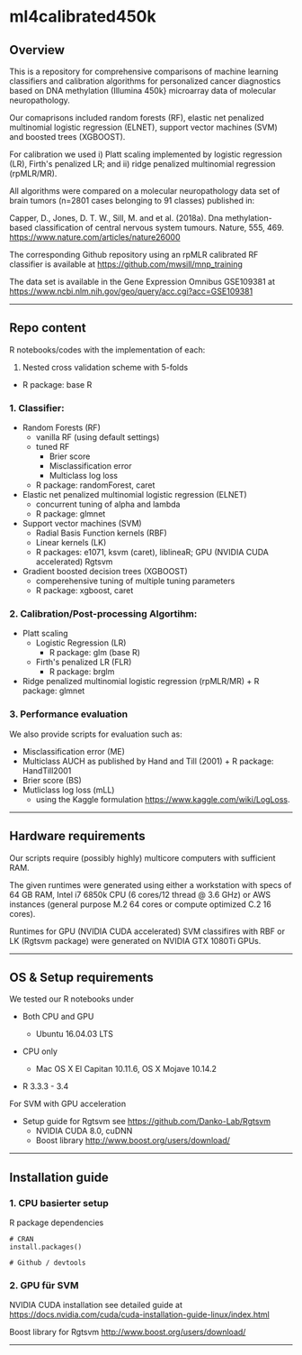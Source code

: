 # ml4calibrated450k

## Overview 
This is a repository for comprehensive comparisons of machine learning classifiers and calibration algorithms for personalized cancer diagnostics based on DNA methylation (Illumina 450k} microarray data of molecular neuropathology.

Our comaprisons included random forests (RF), elastic net penalized multinomial logistic regression (ELNET), support vector machines (SVM) and boosted trees (XGBOOST).

For calibration we used i) Platt scaling implemented by logistic regression (LR), Firth's penalized LR; and ii) ridge penalized multinomial regression (rpMLR/MR). 

All algorithms were compared on a molecular neuropathology data set of  brain tumors (n=2801 cases belonging to 91 classes) published in:

Capper, D., Jones, D. T. W., Sill, M. and et al. (2018a). 
Dna methylation-based classification of central nervous system tumours. Nature, 555, 469. 
https://www.nature.com/articles/nature26000

The corresponding Github repository using an rpMLR calibrated RF classifier is available at https://github.com/mwsill/mnp_training

The data set is available in the Gene Expression Omnibus GSE109381 at https://www.ncbi.nlm.nih.gov/geo/query/acc.cgi?acc=GSE109381

***

## Repo content

R notebooks/codes with the implementation of each:
1. Nested cross validation scheme with 5-folds 
  + R package: base R

### 1. Classifier:
+ Random Forests (RF) 
  + vanilla RF (using default settings)
  + tuned RF 
     + Brier score 
     + Misclassification error
     + Multiclass log loss 
  + R package: randomForest, caret
+ Elastic net penalized multinomial logistic regression (ELNET) 
  + concurrent tuning of alpha and lambda 
  + R package: glmnet
+ Support vector machines (SVM)
  + Radial Basis Function kernels (RBF)
  + Linear kernels (LK)
  + R packages: e1071, ksvm (caret), liblineaR; GPU (NVIDIA CUDA accelerated) Rgtsvm
+ Gradient boosted decision trees (XGBOOST)
  + comperehensive tuning of multiple tuning parameters
  + R package: xgboost, caret
### 2. Calibration/Post-processing Algortihm:
+ Platt scaling 
  + Logistic Regression (LR)
      + R package: glm (base R)
  + Firth's penalized LR (FLR) 
      + R package: brglm 
+ Ridge penalized multinomial logistic regression (rpMLR/MR)
      + R package: glmnet
      
### 3. Performance evaluation 
We also provide scripts for evaluation such as:
+ Misclassification error (ME)
+ Multiclass AUCH as published by Hand and Till (2001) 
      + R package: HandTill2001
+ Brier score (BS)
+ Mutliclass log loss (mLL) 
  + using the Kaggle formulation https://www.kaggle.com/wiki/LogLoss.

***

## Hardware requirements 
Our scripts require (possibly highly) multicore computers with sufficient RAM. 

The given runtimes were generated using either a workstation with specs of 64 GB RAM, Intel i7 6850k CPU (6 cores/12 thread @ 3.6 GHz) or AWS instances (general purpose M.2 64 cores or compute optimized C.2 16 cores).

Runtimes for GPU (NVIDIA CUDA accelerated) SVM classifires with RBF or LK (Rgtsvm package) were generated on NVIDIA GTX 1080Ti GPUs.


***
 
## OS & Setup requirements 

We tested our R notebooks under 
+ Both CPU and GPU 
  + Ubuntu  16.04.03 LTS
+ CPU only 
  + Mac OS X El Capitan 10.11.6, OS X Mojave 10.14.2 

+ R 3.3.3 - 3.4

For SVM with GPU acceleration 
  + Setup guide for Rgtsvm see https://github.com/Danko-Lab/Rgtsvm
    + NVIDIA CUDA 8.0, cuDNN
    + Boost library http://www.boost.org/users/download/

***

## Installation guide 


### 1. CPU basierter setup
R package dependencies 
```
# CRAN
install.packages()

# Github / devtools

```

### 2. GPU für SVM
NVIDIA CUDA installation see detailed guide at https://docs.nvidia.com/cuda/cuda-installation-guide-linux/index.html

Boost library for Rgtsvm http://www.boost.org/users/download/


***
  
  
  
  


